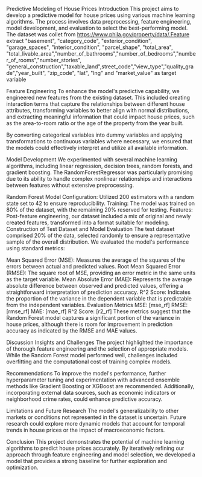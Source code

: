 Predictive Modeling of House Prices
Introduction
This project aims to develop a predictive model for house prices using various machine learning algorithms. The process involves data preprocessing, feature engineering, model development, and evaluation to select the best-performing model.
The dataset was collet from https://www.phila.gov/property/data/.Feature extract "basement", "category_code", "exterior_condition", "garage_spaces", "interior_condition", "parcel_shape", "total_area", "total_livable_area","number_of_bathrooms","number_of_bedrooms","number_of_rooms","number_stories", "general_construction","taxable_land",street_code","view_type","quality_grade","year_built", "zip_code", "lat", "lng" and "market_value" as  target variable

Feature Engineering
To enhance the model's predictive capability, we engineered new features from the existing dataset. This included creating interaction terms that capture the relationships between different house attributes, transforming variables to better align with normal distributions, and extracting meaningful information that could impact house prices, such as the area-to-room ratio or the age of the property from the year built.

By converting categorical variables into dummy variables and applying transformations to continuous variables where necessary, we ensured that the models could effectively interpret and utilize all available information.

Model Development
We experimented with several machine learning algorithms, including linear regression, decision trees, random forests, and gradient boosting. The RandomForestRegressor was particularly promising due to its ability to handle complex nonlinear relationships and interactions between features without extensive preprocessing.

Random Forest Model
Configuration: Utilized 200 estimators with a random state set to 42 to ensure reproducibility.
Training: The model was trained on 80% of the dataset, with the remaining 20% reserved for testing.
Features: Post-feature engineering, our dataset included a mix of original and newly created features, transformed into a format suitable for modeling.
Construction of Test Dataset and Model Evaluation
The test dataset comprised 20% of the data, selected randomly to ensure a representative sample of the overall distribution. We evaluated the model's performance using standard metrics:

Mean Squared Error (MSE): Measures the average of the squares of the errors between actual and predicted values.
Root Mean Squared Error (RMSE): The square root of MSE, providing an error metric in the same units as the target variable.
Mean Absolute Error (MAE): Represents the average absolute difference between observed and predicted values, offering a straightforward interpretation of prediction accuracy.
R^2 Score: Indicates the proportion of the variance in the dependent variable that is predictable from the independent variables.
Evaluation Metrics
MSE: [mse_rf]
RMSE: [rmse_rf]
MAE: [mae_rf]
R^2 Score: [r2_rf]
These metrics suggest that the Random Forest model captures a significant portion of the variance in house prices, although there is room for improvement in prediction accuracy as indicated by the RMSE and MAE values.

Discussion
Insights and Challenges
The project highlighted the importance of thorough feature engineering and the selection of appropriate models. While the Random Forest model performed well, challenges included overfitting and the computational cost of training complex models.

Recommendations
To improve the model's performance, further hyperparameter tuning and experimentation with advanced ensemble methods like Gradient Boosting or XGBoost are recommended. Additionally, incorporating external data sources, such as economic indicators or neighborhood crime rates, could enhance predictive accuracy.

Limitations and Future Research
The model's generalizability to other markets or conditions not represented in the dataset is uncertain. Future research could explore more dynamic models that account for temporal trends in house prices or the impact of macroeconomic factors.

Conclusion
This project demonstrates the potential of machine learning algorithms to predict house prices accurately. By iteratively refining our approach through feature engineering and model selection, we developed a model that provides a strong baseline for further exploration and optimization.
